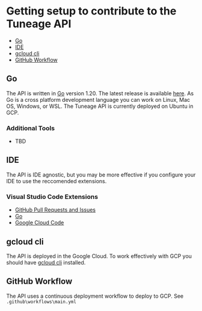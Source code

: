 # Getting setup to contribute to the Tuneage API

* [Go](#go)
* [IDE](#ide)
* [gcloud cli](#gcloud)
* [GitHub Workflow](#github)

## <a name="go"></a>Go

The API is written in [Go](https://github.com/topics/golang) version 1.20. The latest release is available [here](https://go.dev/dl/). As Go is a cross platform development language you can work on Linux, Mac OS, Windows, or WSL. The Tuneage API is currently deployed on Ubuntu in GCP.

### Additional Tools

* TBD

## <a name="ide"></a>IDE

The API is IDE agnostic, but you may be more effective if you configure your IDE to use the reccomended extensions.

### Visual Studio Code Extensions

* [GitHub Pull Requests and Issues](https://marketplace.visualstudio.com/items?itemName=GitHub.vscode-pull-request-github)
* [Go](https://marketplace.visualstudio.com/items?itemName=golang.Go)
* [Google Cloud Code](https://marketplace.visualstudio.com/items?itemName=GoogleCloudTools.cloudcode)

## <a name="gcloud"></a>gcloud cli

The API is deployed in the Google Cloud. To work effectively with GCP you should have [gcloud cli](https://cloud.google.com/sdk/docs/install) installed.

## <a name="github"></a>GitHub Workflow

The API uses a continuous deployment workflow to deploy to GCP. See `.github\workflows\main.yml`

